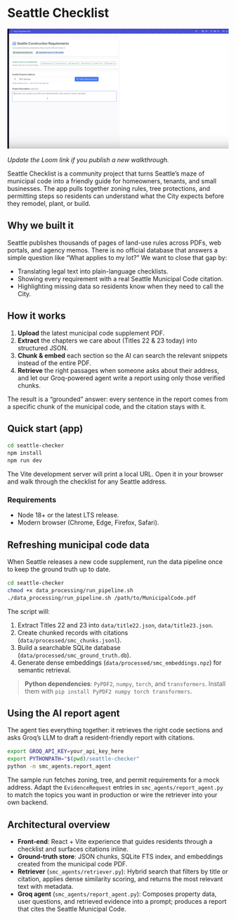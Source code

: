 # Seattle Checklist

[![Watch the demo](docs/loom-thumb.png)](https://www.loom.com/share/d4af27ac8770436d9edee1bc32035834?sid=6d392f9e-9d8e-4652-ae2b-bf69d861f378 "Watch the demo on Loom")

_Update the Loom link if you publish a new walkthrough._

Seattle Checklist is a community project that turns Seattle’s maze of municipal
code into a friendly guide for homeowners, tenants, and small businesses. The
app pulls together zoning rules, tree protections, and permitting steps so
residents can understand what the City expects before they remodel, plant, or
build.

## Why we built it

Seattle publishes thousands of pages of land-use rules across PDFs, web portals,
and agency memos. There is no official database that answers a simple question
like “What applies to my lot?” We want to close that gap by:

- Translating legal text into plain-language checklists.
- Showing every requirement with a real Seattle Municipal Code citation.
- Highlighting missing data so residents know when they need to call the City.

## How it works

1. **Upload** the latest municipal code supplement PDF.
2. **Extract** the chapters we care about (Titles 22 & 23 today) into structured
   JSON.
3. **Chunk & embed** each section so the AI can search the relevant snippets
   instead of the entire PDF.
4. **Retrieve** the right passages when someone asks about their address, and
   let our Groq-powered agent write a report using only those verified chunks.

The result is a “grounded” answer: every sentence in the report comes from a
specific chunk of the municipal code, and the citation stays with it.

## Quick start (app)

```bash
cd seattle-checker
npm install
npm run dev
```

The Vite development server will print a local URL. Open it in your browser and
walk through the checklist for any Seattle address.

### Requirements

- Node 18+ or the latest LTS release.
- Modern browser (Chrome, Edge, Firefox, Safari).

## Refreshing municipal code data

When Seattle releases a new code supplement, run the data pipeline once to keep
the ground truth up to date.

```bash
cd seattle-checker
chmod +x data_processing/run_pipeline.sh
./data_processing/run_pipeline.sh /path/to/MunicipalCode.pdf
```

The script will:

1. Extract Titles 22 and 23 into `data/title22.json`, `data/title23.json`.
2. Create chunked records with citations (`data/processed/smc_chunks.jsonl`).
3. Build a searchable SQLite database (`data/processed/smc_ground_truth.db`).
4. Generate dense embeddings (`data/processed/smc_embeddings.npz`) for semantic
   retrieval.

> **Python dependencies**: `PyPDF2`, `numpy`, `torch`, and `transformers`. Install
> them with `pip install PyPDF2 numpy torch transformers`.

## Using the AI report agent

The agent ties everything together: it retrieves the right code sections and
asks Groq’s LLM to draft a resident-friendly report with citations.

```bash
export GROQ_API_KEY=your_api_key_here
export PYTHONPATH="$(pwd)/seattle-checker"
python -m smc_agents.report_agent
```

The sample run fetches zoning, tree, and permit requirements for a mock address.
Adapt the `EvidenceRequest` entries in `smc_agents/report_agent.py` to match the
topics you want in production or wire the retriever into your own backend.

## Architectural overview

- **Front-end**: React + Vite experience that guides residents through a
  checklist and surfaces citations inline.
- **Ground-truth store**: JSON chunks, SQLite FTS index, and embeddings created
  from the municipal code PDF.
- **Retriever** (`smc_agents/retriever.py`): Hybrid search that filters by title
  or citation, applies dense similarity scoring, and returns the most relevant
  text with metadata.
- **Groq agent** (`smc_agents/report_agent.py`): Composes property data, user
  questions, and retrieved evidence into a prompt; produces a report that cites
  the Seattle Municipal Code.
